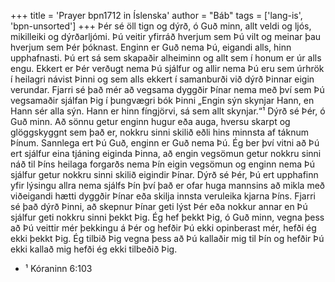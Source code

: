 +++
title = 'Prayer bpn1712 in Íslenska'
author = "Báb"
tags = ['lang-is', 'bpn-unsorted']
+++
Þér sé öll tign og dýrð, ó Guð minn, allt veldi og ljós, mikilleiki og dýrðarljómi. Þú veitir yfirráð hverjum sem Þú vilt og meinar þau hverjum sem Þér þóknast. Enginn er Guð nema Þú, eigandi alls, hinn upphafnasti. Þú ert sá sem skapaðir alheiminn og allt sem í honum er úr alls engu. Ekkert er Þér verðugt nema Þú sjálfur og allir nema Þú eru sem úrhrök í heilagri návist Þinni og sem alls ekkert í samanburði við dýrð Þinnar eigin verundar.
Fjarri sé það mér að vegsama dyggðir Þínar nema með því sem Þú vegsamaðir sjálfan Þig í þungvægri bók Þinni „Engin sýn skynjar Hann, en Hann sér alla sýn. Hann er hinn fíngjörvi, sá sem allt skynjar.“¹ Dýrð sé Þér, ó Guð minn. Að sönnu getur enginn hug­ur eða auga, hversu skarpt og glöggskyggnt sem það er, nokkru sinni skilið eðli hins minnsta af táknum Þínum. Sannlega ert Þú Guð, enginn er Guð nema Þú. Ég ber því vitni að Þú ert sjálfur eina tjáning eiginda Þinna, að engin vegsömun getur nokkru sinni náð til Þíns heilaga forgarðs nema Þín eigin vegsömun og enginn nema Þú sjálfur getur nokkru sinni skilið eigindir Þínar.
Dýrð sé Þér, Þú ert upphafinn yfir lýsingu allra nema sjálfs Þín því það er ofar huga mannsins að mikla með viðeigandi hætti dyggðir Þínar eða skilja innsta veruleika kjarna Þíns. Fjarri sé það dýrð Þinni, að skepnur Þínar geti lýst Þér eða nokkur annar en Þú sjálfur geti nokkru sinni þekkt Þig. Ég hef þekkt Þig, ó Guð minn, vegna þess að Þú veittir mér þekkingu á Þér og hefðir Þú ekki opinberast mér, hefði ég ekki þekkt Þig. Ég tilbið Þig vegna þess að Þú kallaðir mig til Þín og hefðir Þú ekki kallað mig hefði ég ekki tilbeðið Þig. 


* ¹ Kóraninn 6:103
